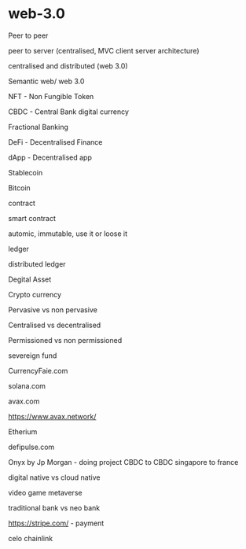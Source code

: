 # web-3.0

Peer to peer

peer to server (centralised, MVC client server architecture)

centralised and distributed (web 3.0)

Semantic web/ web 3.0

NFT - Non Fungible Token

CBDC - Central Bank digital currency

Fractional Banking 

DeFi - Decentralised Finance

dApp - Decentralised app

Stablecoin

Bitcoin


contract

smart contract

automic, immutable, use it or loose it 

ledger

distributed ledger

Degital Asset 

Crypto currency

Pervasive vs non pervasive 

Centralised vs decentralised 

Permissioned vs non permissioned 

severeign fund



CurrencyFaie.com

solana.com

avax.com

https://www.avax.network/

Etherium

defipulse.com

Onyx by Jp Morgan  - doing project CBDC to CBDC singapore to france 


digital native vs cloud native

video game metaverse 

traditional bank vs neo bank




https://stripe.com/    -  payment 

celo 
chainlink

